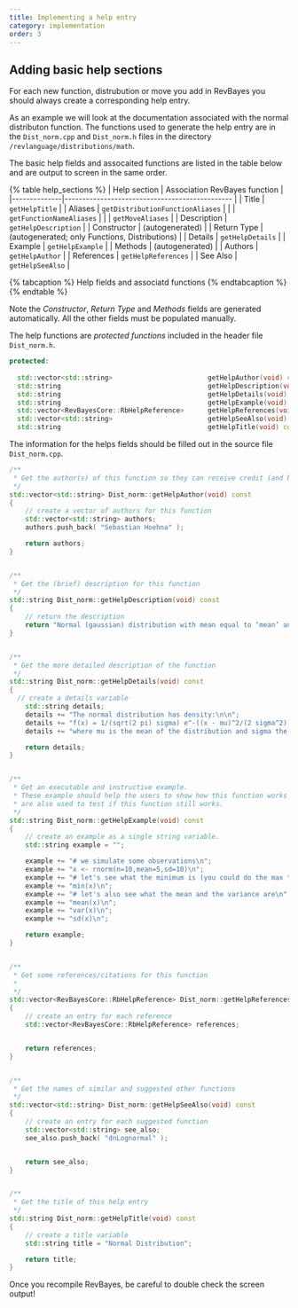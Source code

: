 ```yaml
---
title: Implementing a help entry
category: implementation
order: 3
---
```


## Adding basic help sections

For each new function, distrubution or move you add in RevBayes you should always create a corresponding help entry. 

As an example we will look at the documentation associated with the normal distributon function.
The functions used to generate the help entry are in the `Dist_norm.cpp` and `Dist_norm.h` files in the directory `/revlanguage/distributions/math`.

The basic help fields and assocaited functions are listed in the table below and are output to screen in the same order.

{% table help_sections %}
  | Help section | Association RevBayes function                  |
  |--------------|----------------------------------------------- | 
  | Title        | `getHelpTitle`                                 |
  | Aliases      | `getDistributionFunctionAliases`               |
  |              | `getFunctionNameAliases`                       |
  |              | `getMoveAliases`                               |
  | Description  | `getHelpDescription`                           |
  | Constructor  | (autogenerated)                                |
  | Return Type  | (autogenerated; only Functions, Distributions) |
  | Details      | `getHelpDetails`                               |
  | Example      | `getHelpExample`                               |
  | Methods      | (autogenerated)                                |
  | Authors      | `getHelpAuthor`                                |
  | References   | `getHelpReferences`                            |
  | See Also     | `getHelpSeeAlso`                               |

   {% tabcaption %}
     Help fields and associatd functions
   {% endtabcaption %}
{% endtable %}


Note the *Constructor*, *Return Type* and *Methods* fields are generated automatically. All the other fields must be populated manually. 

The help functions are *protected functions* included in the header file `Dist_norm.h`.

```cpp
protected:
    
  std::vector<std::string>                        getHelpAuthor(void) const;  //!< Get the author(s) of this function
  std::string                                     getHelpDescription(void) const;  //!< Get the description for this function
  std::string                                     getHelpDetails(void) const; //!< Get the more detailed description of the function
  std::string                                     getHelpExample(void) const; //!< Get an executable and instructive example
  std::vector<RevBayesCore::RbHelpReference>      getHelpReferences(void) const; //!< Get some references/citations for this function
  std::vector<std::string>                        getHelpSeeAlso(void) const; //!< Get suggested other functions
  std::string                                     getHelpTitle(void) const; //!< Get the title of this help entry
```
The information for the helps fields should be filled out in the source file `Dist_norm.cpp`.

```cpp
/**
 * Get the author(s) of this function so they can receive credit (and blame) for it.
 */
std::vector<std::string> Dist_norm::getHelpAuthor(void) const
{
    // create a vector of authors for this function
    std::vector<std::string> authors;
    authors.push_back( "Sebastian Hoehna" );

    return authors;
}


/**
 * Get the (brief) description for this function
 */
std::string Dist_norm::getHelpDescription(void) const
{
    // return the description
    return "Normal (gaussian) distribution with mean equal to ‘mean’ and standard deviation equal to ‘sd’.";
}


/**
 * Get the more detailed description of the function
 */
std::string Dist_norm::getHelpDetails(void) const
{
  // create a details variable
    std::string details;
    details += "The normal distribution has density:\n\n";
    details += "f(x) = 1/(sqrt(2 pi) sigma) e^-((x - mu)^2/(2 sigma^2))\n\n";
    details += "where mu is the mean of the distribution and sigma the standard deviation.";

    return details;
}


/**
 * Get an executable and instructive example.
 * These example should help the users to show how this function works but
 * are also used to test if this function still works.
 */
std::string Dist_norm::getHelpExample(void) const
{
    // create an example as a single string variable.
    std::string example = "";

    example += "# we simulate some observations\n";
    example += "x <- rnorm(n=10,mean=5,sd=10)\n";
    example += "# let's see what the minimum is (you could do the max too)\n";
    example += "min(x)\n";
    example += "# let's also see what the mean and the variance are\n";
    example += "mean(x)\n";
    example += "var(x)\n";
    example += "sd(x)\n";

    return example;
}


/**
 * Get some references/citations for this function
 *
 */
std::vector<RevBayesCore::RbHelpReference> Dist_norm::getHelpReferences(void) const
{
    // create an entry for each reference
    std::vector<RevBayesCore::RbHelpReference> references;


    return references;
}


/**
 * Get the names of similar and suggested other functions
 */
std::vector<std::string> Dist_norm::getHelpSeeAlso(void) const
{
    // create an entry for each suggested function
    std::vector<std::string> see_also;
    see_also.push_back( "dnLognormal" );


    return see_also;
}


/**
 * Get the title of this help entry
 */
std::string Dist_norm::getHelpTitle(void) const
{
    // create a title variable
    std::string title = "Normal Distribution";

    return title;
}
```

Once you recompile RevBayes, be careful to double check the screen output!